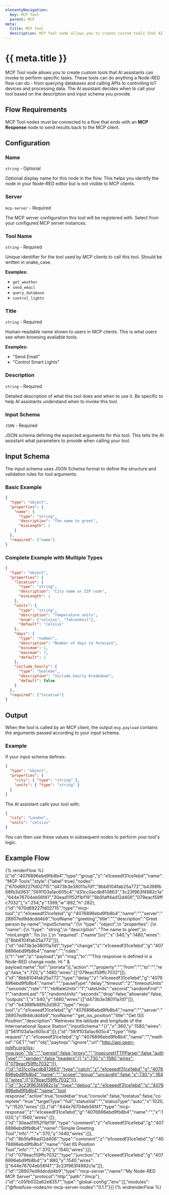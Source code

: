 ```yaml
---
eleventyNavigation:
  key: MCP Tool
  parent: MCP
meta:
  title: MCP Tool
  description: MCP Tool node allows you to create custom tools that AI assistants can invoke to perform specific tasks.
---
```


# {{ meta.title }}

MCP Tool node allows you to create custom tools that AI assistants can invoke to perform specific tasks. These tools can do anything a Node-RED flow can do - from querying databases and calling APIs to controlling IoT devices and processing data. The AI assistant decides when to call your tool based on the description and input schema you provide.

## Flow Requirements

MCP Tool nodes must be connected to a flow that ends with an **MCP Response** node to send results back to the MCP client.

## Configuration

### Name
`string` - Optional

Optional display name for this node in the flow. This helps you identify the node in your Node-RED editor but is not visible to MCP clients.

### Server
`mcp-server` - Required

The MCP server configuration this tool will be registered with. Select from your configured MCP server instances.

### Tool Name
`string` - Required

Unique identifier for the tool used by MCP clients to call this tool. Should be written in snake_case.

**Examples:**
- `get_weather`
- `send_email`
- `query_database`
- `control_lights`

### Title
`string` - Required

Human-readable name shown to users in MCP clients. This is what users see when browsing available tools.

**Examples:**
- "Send Email"
- "Control Smart Lights"

### Description
`string` - Required

Detailed description of what this tool does and when to use it. Be specific to help AI assistants understand when to invoke this tool.

### Input Schema
`JSON` - Required

JSON schema defining the expected arguments for this tool. This tells the AI assistant what parameters to provide when calling your tool.

## Input Schema

The input schema uses JSON Schema format to define the structure and validation rules for tool arguments.

### Basic Example

```json
{
  "type": "object",
  "properties": {
    "name": {
      "type": "string",
      "description": "The name to greet",
      "minLength": 1
    }
  },
  "required": ["name"]
}
```

### Complete Example with Multiple Types

```json
{
  "type": "object",
  "properties": {
    "location": {
      "type": "string",
      "description": "City name or ZIP code",
      "minLength": 1
    },
    "units": {
      "type": "string",
      "description": "Temperature units",
      "enum": ["celsius", "fahrenheit"],
      "default": "celsius"
    },
    "days": {
      "type": "number",
      "description": "Number of days to forecast",
      "minimum": 1,
      "maximum": 7,
      "default": 1
    },
    "include_hourly": {
      "type": "boolean",
      "description": "Include hourly breakdown",
      "default": false
    }
  },
  "required": ["location"]
}
```

## Output

When the tool is called by an MCP client, the output `msg.payload` contains the arguments passed according to your input schema.

### Example

If your input schema defines:
```json
{
  "type": "object",
  "properties": {
    "city": { "type": "string" },
    "units": { "type": "string" }
  }
}
```

The AI assistant calls your tool with:
```json
{
  "city": "London",
  "units": "celsius"
}
```

You can then use these values in subsequent nodes to perform your tool's logic.

## Example Flow

{% renderFlow %}
[{"id":"4076896ebd9fb8b4","type":"group","z":"e1ceeedf31ce1ebd","name":"MCP Tools","style":{"label":true},"nodes":["670d69227fd02715","d473b3e38011a7d1","8bb8104fab25a772","b4398fb68fb3d363","561f103a1ac605c4","d31cc0acdb813863","3c23f963f4982c1a","644e76704eb56f41","30ead11f52f1bf19","8b5faff4ad12d406","079eacf59ffc7032"],"x":254,"y":1399,"w":892,"h":282},{"id":"670d69227fd02715","type":"mcp-tool","z":"e1ceeedf31ce1ebd","g":"4076896ebd9fb8b4","name":"","server":"28907ed9ddcdd4b9","toolName":"greeting","title":"","description":"Greet person by name","inputSchema":"{\n  \"type\": \"object\",\n  \"properties\": {\n    \"name\": {\n        \"type\": \"string\",\n        \"description\": \"The name to greet\",\n        \"minLength\": 1\n    }\n  },\n  \"required\": [\"name\"]\n}","x":340,"y":1480,"wires":[["8bb8104fab25a772"]]},{"id":"d473b3e38011a7d1","type":"change","z":"e1ceeedf31ce1ebd","g":"4076896ebd9fb8b4","name":"","rules":[{"t":"set","p":"payload","pt":"msg","to":"\"This response is defined in a Node-RED change node. Hi \" & payload.name","tot":"jsonata"}],"action":"","property":"","from":"","to":"","reg":false,"x":720,"y":1480,"wires":[["079eacf59ffc7032"]]},{"id":"8bb8104fab25a772","type":"delay","z":"e1ceeedf31ce1ebd","g":"4076896ebd9fb8b4","name":"","pauseType":"delay","timeout":"2","timeoutUnits":"seconds","rate":"1","nbRateUnits":"1","rateUnits":"second","randomFirst":"1","randomLast":"5","randomUnits":"seconds","drop":false,"allowrate":false,"outputs":1,"x":540,"y":1480,"wires":[["d473b3e38011a7d1"]]},{"id":"b4398fb68fb3d363","type":"mcp-tool","z":"e1ceeedf31ce1ebd","g":"4076896ebd9fb8b4","name":"","server":"28907ed9ddcdd4b9","toolName":"get_iss_position","title":"Get ISS Position","description":"Retrieves the latitude and longitude of the Internanational Space Station","inputSchema":"{}","x":360,"y":1580,"wires":[["561f103a1ac605c4"]]},{"id":"561f103a1ac605c4","type":"http request","z":"e1ceeedf31ce1ebd","g":"4076896ebd9fb8b4","name":"","method":"GET","ret":"obj","paytoqs":"ignore","url":"http://api.open-notify.org/iss-now.json","tls":"","persist":false,"proxy":"","insecureHTTPParser":false,"authType":"","senderr":false,"headers":[],"x":730,"y":1580,"wires":[["079eacf59ffc7032"]]},{"id":"d31cc0acdb813863","type":"catch","z":"e1ceeedf31ce1ebd","g":"4076896ebd9fb8b4","name":"","scope":"group","uncaught":false,"x":730,"y":1640,"wires":[["079eacf59ffc7032"]]},{"id":"3c23f963f4982c1a","type":"debug","z":"e1ceeedf31ce1ebd","g":"4076896ebd9fb8b4","name":"tool response","active":true,"tosidebar":true,"console":false,"tostatus":false,"complete":"true","targetType":"full","statusVal":"","statusType":"auto","x":1020,"y":1520,"wires":[]},{"id":"644e76704eb56f41","type":"mcp-response","z":"e1ceeedf31ce1ebd","g":"4076896ebd9fb8b4","name":"","x":1020,"y":1560,"wires":[]},{"id":"30ead11f52f1bf19","type":"comment","z":"e1ceeedf31ce1ebd","g":"4076896ebd9fb8b4","name":"Simple Greeting Tool","info":"","x":370,"y":1440,"wires":[]},{"id":"8b5faff4ad12d406","type":"comment","z":"e1ceeedf31ce1ebd","g":"4076896ebd9fb8b4","name":"Get IIS Position Tool","info":"","x":370,"y":1540,"wires":[]},{"id":"079eacf59ffc7032","type":"junction","z":"e1ceeedf31ce1ebd","g":"4076896ebd9fb8b4","x":880,"y":1540,"wires":[["644e76704eb56f41","3c23f963f4982c1a"]]},{"id":"28907ed9ddcdd4b9","type":"mcp-server","name":"My Node-RED MCP Server","protocol":"http","path":"/mcp"},{"id":"c05fb032a62e8357","type":"global-config","env":[],"modules":{"@flowfuse-nodes/nr-mcp-server-nodes":"0.1.1"}}]
{% endrenderFlow %}